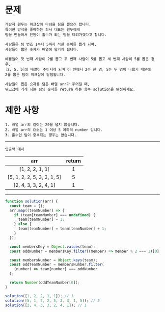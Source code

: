# 문제

```
개발자 원두는 워크샵에 다녀올 팀을 뽑으려 합니다.
특이한 방식을 좋아하는 회사 대표는 원두에게
팀을 만들어서 인원이 홀수가 되는 팀을 데려가겠다고 합니다.

사람들은 팀 번호 1부터 5까지 적힌 종이를 뽑게 되며,
사람들이 뽑은 숫자가 배열에 담기게 됩니다.

예를들어 첫 번째 사람이 2를 뽑고 두 번째 사람이 5를 뽑고 세 번째 사람이 5를 뽑은 경우,
[2, 5, 5]의 배열이 주어지게 되며 이 안에서 2는 한 명, 5는 두 명이 나왔기 때문에
2를 뽑은 팀이 워크샵에 당첨됩니다.

사람들이 뽑은 숫자를 담은 배열 arr가 주어질 때,
워크샵에 가게 되는 팀의 숫자를 return 하는 함수 solution을 완성하세요.
```

# 제한 사항

```
1. 배열 arr의 길이는 20을 넘지 않습니다.
2. 배열 arr의 요소는 1 이상 5 이하의 number 입니다.
3. 홀수인 팀이 중복되는 경우는 없습니다.
```

---

`입출력 예시`

|             arr             | return |
| :-------------------------: | :----: |
|       [1, 2, 2, 1, 1]       |   1    |
| [5, 1, 2, 2, 5, 3, 3, 1, 5] |   5    |
|    [2, 4, 3, 3, 2, 4, 1]    |   1    |

---

```js
function solution(arr) {
  const team = {};
  arr.map((teamNumber) => {
    if (team[teamNumber] === undefined) {
      team[teamNumber] = 1;
    } else {
      team[teamNumber] = team[teamNumber] + 1;
    }
  });

  const membersKey = Object.values(team);
  const oddNumber = membersKey.filter((member) => member % 2 === 1)[0];

  const membersNumber = Object.keys(team);
  const oddTeamNumber = membersNumber.filter(
    (number) => team[number] === oddNumber
  );

  return Number(oddTeamNumber[0]);
}

solution([1, 2, 2, 1, 1]); // 1
solution([5, 1, 2, 2, 5, 3, 3, 1, 5]); // 5
solution([2, 4, 3, 3, 2, 4, 1]); // 1
```
